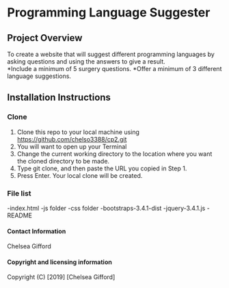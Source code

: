 # Programming Language Suggester

## Project Overview
To create a website that will suggest different programming languages by asking questions and using the answers to give a result.  
*Include a minimum of 5 surgery questions.
*Offer a minimum of 3 different language suggestions.


## Installation Instructions
### Clone
1. Clone this repo to your local machine using https://github.com/chelso3388/cp2.git
2. You will want to open up your Terminal 
3. Change the current working directory to the location where you want the cloned directory to be made.
4. Type git clone, and then paste the URL you copied in Step 1.
5. Press Enter. Your local clone will be created.

### File list
-index.html
-js folder
-css folder
-bootstraps-3.4.1-dist
-jquery-3.4.1.js
-README

#### Contact Information
Chelsea Gifford

#### Copyright and licensing information
Copyright (C) [2019] [Chelsea Gifford]









